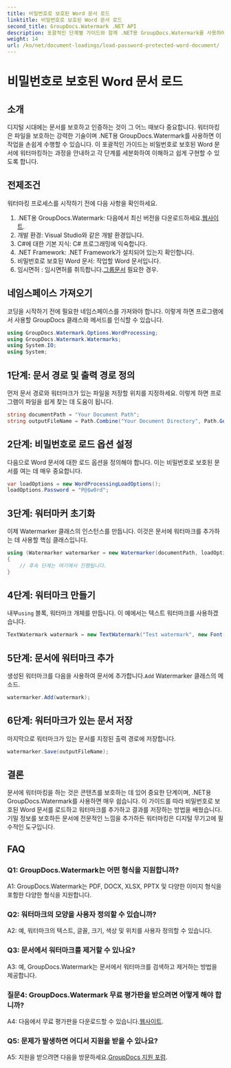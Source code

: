 ```yaml
---
title: 비밀번호로 보호된 Word 문서 로드
linktitle: 비밀번호로 보호된 Word 문서 로드
second_title: GroupDocs.Watermark .NET API
description: 포괄적인 단계별 가이드와 함께 .NET용 GroupDocs.Watermark를 사용하여 비밀번호로 보호된 Word 문서에 워터마크를 손쉽게 추가하세요.
weight: 14
url: /ko/net/document-loadings/load-password-protected-word-document/
---
```


# 비밀번호로 보호된 Word 문서 로드

## 소개
디지털 시대에는 문서를 보호하고 인증하는 것이 그 어느 때보다 중요합니다. 워터마킹은 파일을 보호하는 강력한 기술이며 .NET용 GroupDocs.Watermark를 사용하면 이 작업을 손쉽게 수행할 수 있습니다. 이 포괄적인 가이드는 비밀번호로 보호된 Word 문서에 워터마킹하는 과정을 안내하고 각 단계를 세분화하여 이해하고 쉽게 구현할 수 있도록 합니다.
## 전제조건
워터마킹 프로세스를 시작하기 전에 다음 사항을 확인하세요.
1.  .NET용 GroupDocs.Watermark: 다음에서 최신 버전을 다운로드하세요.[웹사이트](https://releases.groupdocs.com/Watermark/net/).
2. 개발 환경: Visual Studio와 같은 개발 환경입니다.
3. C#에 대한 기본 지식: C# 프로그래밍에 익숙합니다.
4. .NET Framework: .NET Framework가 설치되어 있는지 확인합니다.
5. 비밀번호로 보호된 Word 문서: 작업할 Word 문서입니다.
6.  임시면허 : 임시면허를 취득합니다.[그룹문서](https://purchase.groupdocs.com/temporary-license/) 필요한 경우.
## 네임스페이스 가져오기
코딩을 시작하기 전에 필요한 네임스페이스를 가져와야 합니다. 이렇게 하면 프로그램에서 사용할 GroupDocs 클래스와 메서드를 인식할 수 있습니다.
```csharp
using GroupDocs.Watermark.Options.WordProcessing;
using GroupDocs.Watermark.Watermarks;
using System.IO;
using System;
```
## 1단계: 문서 경로 및 출력 경로 정의
먼저 문서 경로와 워터마크가 있는 파일을 저장할 위치를 지정하세요. 이렇게 하면 프로그램이 파일을 쉽게 찾는 데 도움이 됩니다.
```csharp
string documentPath = "Your Document Path";
string outputFileName = Path.Combine("Your Document Directory", Path.GetFileName(documentPath));
```
## 2단계: 비밀번호로 로드 옵션 설정
다음으로 Word 문서에 대한 로드 옵션을 정의해야 합니다. 이는 비밀번호로 보호된 문서를 여는 데 매우 중요합니다.
```csharp
var loadOptions = new WordProcessingLoadOptions();
loadOptions.Password = "P@$w0rd";
```
## 3단계: 워터마커 초기화
이제 Watermarker 클래스의 인스턴스를 만듭니다. 이것은 문서에 워터마크를 추가하는 데 사용할 핵심 클래스입니다.
```csharp
using (Watermarker watermarker = new Watermarker(documentPath, loadOptions))
{
    // 후속 단계는 여기에서 진행됩니다.
}
```
## 4단계: 워터마크 만들기
 내부`using` 블록, 워터마크 개체를 만듭니다. 이 예에서는 텍스트 워터마크를 사용하겠습니다.
```csharp
TextWatermark watermark = new TextWatermark("Test watermark", new Font("Arial", 12));
```
## 5단계: 문서에 워터마크 추가
생성된 워터마크를 다음을 사용하여 문서에 추가합니다.`Add` Watermarker 클래스의 메소드.
```csharp
watermarker.Add(watermark);
```
## 6단계: 워터마크가 있는 문서 저장
마지막으로 워터마크가 있는 문서를 지정된 출력 경로에 저장합니다.
```csharp
watermarker.Save(outputFileName);
```
## 결론
문서에 워터마킹을 하는 것은 콘텐츠를 보호하는 데 있어 중요한 단계이며, .NET용 GroupDocs.Watermark를 사용하면 매우 쉽습니다. 이 가이드를 따라 비밀번호로 보호된 Word 문서를 로드하고 워터마크를 추가하고 결과를 저장하는 방법을 배웠습니다. 기밀 정보를 보호하든 문서에 전문적인 느낌을 추가하든 워터마킹은 디지털 무기고에 필수적인 도구입니다.
## FAQ
### Q1: GroupDocs.Watermark는 어떤 형식을 지원합니까?
A1: GroupDocs.Watermark는 PDF, DOCX, XLSX, PPTX 및 다양한 이미지 형식을 포함한 다양한 형식을 지원합니다.
### Q2: 워터마크의 모양을 사용자 정의할 수 있습니까?
A2: 예, 워터마크의 텍스트, 글꼴, 크기, 색상 및 위치를 사용자 정의할 수 있습니다.
### Q3: 문서에서 워터마크를 제거할 수 있나요?
A3: 예, GroupDocs.Watermark는 문서에서 워터마크를 검색하고 제거하는 방법을 제공합니다.
### 질문4: GroupDocs.Watermark 무료 평가판을 받으려면 어떻게 해야 합니까?
 A4: 다음에서 무료 평가판을 다운로드할 수 있습니다.[웹사이트](https://releases.groupdocs.com/).
### Q5: 문제가 발생하면 어디서 지원을 받을 수 있나요?
 A5: 지원을 받으려면 다음을 방문하세요.[GroupDocs 지원 포럼](https://forum.groupdocs.com/c/watermark/19).